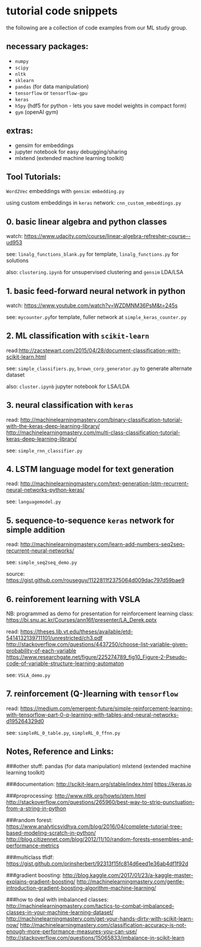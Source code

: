 # tutorial code snippets

the following are a collection of code examples from our ML study group.

## necessary packages:
- `numpy`
- `scipy`
- `nltk`
- `sklearn`
- `pandas` (for data manipulation)
- `tensorflow` or `tensorflow-gpu`
- `keras`
- `h5py` (hdf5 for python - lets you save model weights in compact form)
- `gym` (openAI gym)

## extras:
- gensim for embeddings
- jupyter notebook for easy debugging/sharing
- mlxtend (extended machine learning toolkit)


## Tool Tutorials:

`Word2Vec` embeddings with `gensim`: `embedding.py`

using custom embeddings in `keras` network: `cnn_custom_embeddings.py`


## 0. basic linear algebra and python classes

watch: https://www.udacity.com/course/linear-algebra-refresher-course--ud953

see: `linalg_functions_blank.py` for template, `linalg_functions.py` for solutions

also: `clustering.ipynb` for unsupervised clustering and `gensim` LDA/LSA


## 1. basic feed-forward neural network in python

watch: https://www.youtube.com/watch?v=WZDMNM36PsM&t=245s

see: `mycounter.py`for template, fuller network at `simple_keras_counter.py`


## 2. ML classification with `scikit-learn`

read:http://zacstewart.com/2015/04/28/document-classification-with-scikit-learn.html

see: `simple_classifiers.py`, `brown_corp_generator.py` to generate alternate dataset

also: `cluster.ipynb` jupyter notebook for LSA/LDA


## 3. neural classification with `keras`

read: 
http://machinelearningmastery.com/binary-classification-tutorial-with-the-keras-deep-learning-library/
http://machinelearningmastery.com/multi-class-classification-tutorial-keras-deep-learning-library/

see: `simple_rnn_classifier.py`


## 4. LSTM language model for text generation

read: http://machinelearningmastery.com/text-generation-lstm-recurrent-neural-networks-python-keras/

see: `languagemodel.py`


## 5. sequence-to-sequence `keras` network for simple addition

read: http://machinelearningmastery.com/learn-add-numbers-seq2seq-recurrent-neural-networks/

see: `simple_seq2seq_demo.py`

source: https://gist.github.com/rouseguy/1122811f2375064d009dac797d59bae9


## 6. reinforement learning with VSLA

NB: programmed as demo for presentation for reinforcement learning class:
https://bi.snu.ac.kr/Courses/ann16f/presenter/LA_Derek.pptx

read:
https://theses.lib.vt.edu/theses/available/etd-5414132139711101/unrestricted/ch3.pdf
http://stackoverflow.com/questions/4437250/choose-list-variable-given-probability-of-each-variable
https://www.researchgate.net/figure/225274789_fig10_Figure-2-Pseudo-code-of-variable-structure-learning-automaton

see: `VSLA_demo.py`


## 7. reinforcement (Q-)learning with `tensorflow`

read: https://medium.com/emergent-future/simple-reinforcement-learning-with-tensorflow-part-0-q-learning-with-tables-and-neural-networks-d195264329d0

see: `simpleRL_0_table.py`, `simpleRL_0_ffnn.py`


## Notes, Reference and Links:

###other stuff:
pandas (for data manipulation)
mlxtend (extended machine learning toolkit)

###documentation:
http://scikit-learn.org/stable/index.html
https://keras.io

###proprocessing:
http://www.nltk.org/howto/stem.html
http://stackoverflow.com/questions/265960/best-way-to-strip-punctuation-from-a-string-in-python

###random forest:
https://www.analyticsvidhya.com/blog/2016/04/complete-tutorial-tree-based-modeling-scratch-in-python/
http://blog.citizennet.com/blog/2012/11/10/random-forests-ensembles-and-performance-metrics

###multiclass tfidf:
https://gist.github.com/prinsherbert/92313f15fc814d6eed1e36ab4df1f92d

###gradient boosting:
http://blog.kaggle.com/2017/01/23/a-kaggle-master-explains-gradient-boosting/
http://machinelearningmastery.com/gentle-introduction-gradient-boosting-algorithm-machine-learning/

###how to deal with imbalanced classes:
http://machinelearningmastery.com/tactics-to-combat-imbalanced-classes-in-your-machine-learning-dataset/
http://machinelearningmastery.com/get-your-hands-dirty-with-scikit-learn-now/
http://machinelearningmastery.com/classification-accuracy-is-not-enough-more-performance-measures-you-can-use/
http://stackoverflow.com/questions/15065833/imbalance-in-scikit-learn
